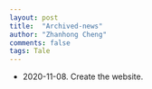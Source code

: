 ```yaml
---
layout: post
title:  "Archived-news"
author: "Zhanhong Cheng"
comments: false
tags: Tale
---
```

- 2020-11-08. Create the website.  